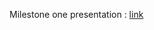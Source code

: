Milestone one presentation : [link](https://docs.google.com/presentation/d/1OMjyxKC7_71eLOA2IwYtNWtkrLsH_sS8Zbw9jitxQy8/edit?usp=sharing)

